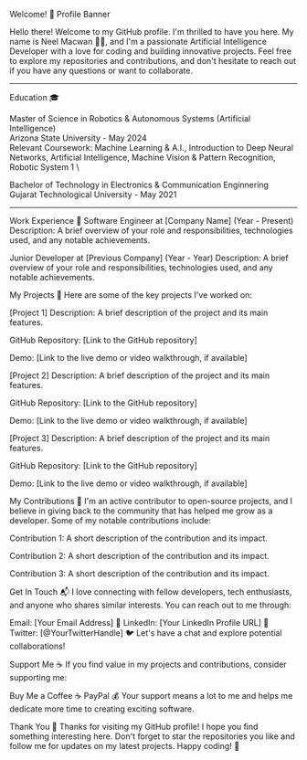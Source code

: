 <!--- 👋 Hi, I’m @nhmacwan
- 👀 I’m interested in ...
- 🌱 I’m currently learning ...
- 💞️ I’m looking to collaborate on ...
- 📫 How to reach me ...
-->
<!---
nhmacwan/nhmacwan is a ✨ special ✨ repository because its `README.md` (this file) appears on your GitHub profile.
You can click the Preview link to take a look at your changes.
--->
Welcome! 🎉
Profile Banner

Hello there! Welcome to my GitHub profile. I'm thrilled to have you here. My name is Neel Macwan 👩‍💻, and I'm a passionate Artificial Intelligence Developer with a love for coding and building innovative projects. Feel free to explore my repositories and contributions, and don't hesitate to reach out if you have any questions or want to collaborate.

***
Education 🎓
<!--I have pursued my education in [Your Field of Study] from [University/Institution Name], located in [Your Location]. My academic journey has been one of continuous learning and growth, providing me with a strong foundation in [Your Core Technologies] ⌨️ and a passion for exploring the potential of technology.
-->
Master of Science in Robotics & Autonomous Systems (Artificial Intelligence) \
Arizona State University - May 2024 \
Relevant Coursework: Machine Learning & A.I., Introduction to Deep Neural Networks, Artificial Intelligence, Machine Vision & Pattern Recognition, Robotic System 1 \

Bachelor of Technology in Electronics & Communication Enginnering 
Gujarat Technological University - May 2021


***
Work Experience 👔
Software Engineer at [Company Name] (Year - Present)
Description: A brief overview of your role and responsibilities, technologies used, and any notable achievements.

Junior Developer at [Previous Company] (Year - Year)
Description: A brief overview of your role and responsibilities, technologies used, and any notable achievements.

My Projects 🚀
Here are some of the key projects I've worked on:

[Project 1]
Description: A brief description of the project and its main features.

GitHub Repository: [Link to the GitHub repository]

Demo: [Link to the live demo or video walkthrough, if available]

[Project 2]
Description: A brief description of the project and its main features.

GitHub Repository: [Link to the GitHub repository]

Demo: [Link to the live demo or video walkthrough, if available]

[Project 3]
Description: A brief description of the project and its main features.

GitHub Repository: [Link to the GitHub repository]

Demo: [Link to the live demo or video walkthrough, if available]

My Contributions 🙌
I'm an active contributor to open-source projects, and I believe in giving back to the community that has helped me grow as a developer. Some of my notable contributions include:

Contribution 1: A short description of the contribution and its impact.

Contribution 2: A short description of the contribution and its impact.

Contribution 3: A short description of the contribution and its impact.

Get In Touch 📬
I love connecting with fellow developers, tech enthusiasts, and anyone who shares similar interests. You can reach out to me through:

Email: [Your Email Address] 📧
LinkedIn: [Your LinkedIn Profile URL] 💼
Twitter: [@YourTwitterHandle] 🐦
Let's have a chat and explore potential collaborations!

Support Me ☕️
If you find value in my projects and contributions, consider supporting me:

Buy Me a Coffee ☕️
PayPal 💰
Your support means a lot to me and helps me dedicate more time to creating exciting software.

Thank You 🙏
Thanks for visiting my GitHub profile! I hope you find something interesting here. Don't forget to star the repositories you like and follow me for updates on my latest projects. Happy coding! 🚀
